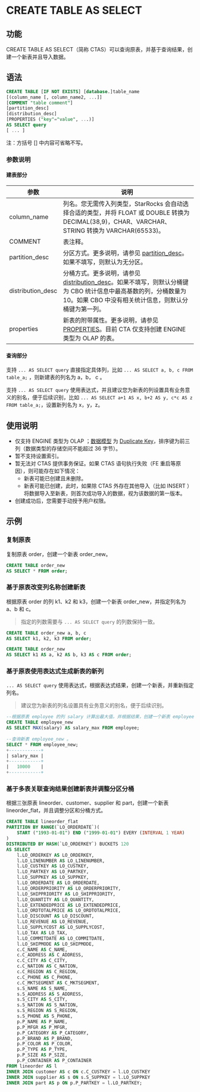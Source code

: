 # CREATE TABLE AS SELECT

## 功能  

CREATE TABLE AS SELECT（简称 CTAS）可以查询原表，并基于查询结果，创建一个新表并且导入数据。

## 语法

```SQL
CREATE TABLE [IF NOT EXISTS] [database.]table_name
[(column_name [, column_name2, ...]]
[COMMENT "table comment"]
[partition_desc]
[distribution_desc]
[PROPERTIES ("key"="value", ...)]
AS SELECT query
[ ... ]
```

注：方括号 [] 中内容可省略不写。

### 参数说明

#### 建表部分

| 参数             | 说明                                                         |
| ---------------- | ------------------------------------------------------------ |
| column_name      | 列名。您无需传入列类型，StarRocks 会自动选择合适的类型，并将 FLOAT 或 DOUBLE 转换为 DECIMAL(38,9)，CHAR、VARCHAR、STRING 转换为 VARCHAR(65533)。 |
| COMMENT          | 表注释。                                                     |
| partition_desc   | 分区方式。更多说明，请参见 [partition_desc](CREATE%20TABLE.md/#syntax)。如果不填写，则默认为无分区。 |
| distribution_desc | 分桶方式。更多说明，请参见 [distribution_desc](CREATE%20TABLE.md/#syntax)。如果不填写，则默认分桶键为 CBO 统计信息中最高基数的列，分桶数量为 10。如果 CBO 中没有相关统计信息，则默认分桶键为第一列。 |
| properties       | 新表的附带属性。更多说明，请参见 [PROPERTIES](CREATE%20TABLE.md/#syntax)。目前 CTA 仅支持创建 ENGINE 类型为 OLAP 的表。 |

#### 查询部分

支持 `... AS SELECT query` 直接指定具体列，比如 `... AS SELECT a, b, c FROM table_a;` ，则新建表的列名为 a，b， c 。

支持 `... AS SELECT query` 使用表达式，并且建议您为新表的列设置具有业务意义的别名，便于后续识别，比如 `... AS SELECT a+1 AS x, b+2 AS y, c*c AS z FROM table_a;`，设置新列名为 x，y，z。

## 使用说明

- 仅支持 ENGINE 类型为 OLAP ；[数据模型](/table_design/Data_model.md) 为 [Duplicate Key](/table_design/Data_model.md#明细模型)，排序键为前三列（数据类型的存储空间不能超过 36 字节）。
- 暂不支持设置索引。
- 暂无法对 CTAS 提供事务保证。如果 CTAS 语句执行失败（FE 重启等原因），则可能存在如下情况：
  - 新表可能已创建且未删除。
  - 新表可能已创建，此时，如果除 CTAS 外存在其他导入（比如 INSERT ）将数据导入至新表，则首次成功导入的数据，视为该数据的第一版本。
- 创建成功后，您需要手动授予用户权限。

## 示例

### 复制原表

复制原表 order，创建一个新表 order_new。

```SQL
CREATE TABLE order_new
AS SELECT * FROM order;
```

### 基于原表改变列名称创建新表

根据原表 order 的列 k1、k2 和 k3，创建一个新表 order_new，并指定列名为 a、b 和 c。

> 指定的列数需要与 `... AS SELECT query` 的列数保持一致。

```SQL
CREATE TABLE order_new a, b, c
AS SELECT k1, k2, k3 FROM order;
```

```SQL
CREATE TABLE order_new
AS SELECT k1 AS a, k2 AS b, k3 AS c FROM order;
```

### 基于原表使用表达式生成新表的新列

`... AS SELECT query` 使用表达式，根据表达式结果，创建一个新表，并重新指定列名。

> 建议您为新表的列名设置具有业务意义的别名，便于后续识别。

```SQL
--根据原表 employee 的列 salary 计算出最大值，并根据结果，创建一个新表 employee_new 并指定新列名为 salary_new 。
CREATE TABLE employee_new
AS SELECT MAX(salary) AS salary_max FROM employee;
 
--查询新表 employee_new 。
SELECT * FROM employee_new;
+------------+
| salary_max |
+------------+
|   10000    |
+------------+
```

### 基于多表关联查询结果创建新表并调整分区分桶

根据三张原表 lineorder、customer、supplier 和 part，创建一个新表 lineorder_flat，并且调整分区和分桶方式。

```SQL
CREATE TABLE lineorder_flat
PARTITION BY RANGE(`LO_ORDERDATE`)(
    START ("1993-01-01") END ("1999-01-01") EVERY (INTERVAL 1 YEAR)
)
DISTRIBUTED BY HASH(`LO_ORDERKEY`) BUCKETS 120 
AS SELECT
    l.LO_ORDERKEY AS LO_ORDERKEY,
    l.LO_LINENUMBER AS LO_LINENUMBER,
    l.LO_CUSTKEY AS LO_CUSTKEY,
    l.LO_PARTKEY AS LO_PARTKEY,
    l.LO_SUPPKEY AS LO_SUPPKEY,
    l.LO_ORDERDATE AS LO_ORDERDATE,
    l.LO_ORDERPRIORITY AS LO_ORDERPRIORITY,
    l.LO_SHIPPRIORITY AS LO_SHIPPRIORITY,
    l.LO_QUANTITY AS LO_QUANTITY,
    l.LO_EXTENDEDPRICE AS LO_EXTENDEDPRICE,
    l.LO_ORDTOTALPRICE AS LO_ORDTOTALPRICE,
    l.LO_DISCOUNT AS LO_DISCOUNT,
    l.LO_REVENUE AS LO_REVENUE,
    l.LO_SUPPLYCOST AS LO_SUPPLYCOST,
    l.LO_TAX AS LO_TAX,
    l.LO_COMMITDATE AS LO_COMMITDATE,
    l.LO_SHIPMODE AS LO_SHIPMODE,
    c.C_NAME AS C_NAME,
    c.C_ADDRESS AS C_ADDRESS,
    c.C_CITY AS C_CITY,
    c.C_NATION AS C_NATION,
    c.C_REGION AS C_REGION,
    c.C_PHONE AS C_PHONE,
    c.C_MKTSEGMENT AS C_MKTSEGMENT,
    s.S_NAME AS S_NAME,
    s.S_ADDRESS AS S_ADDRESS,
    s.S_CITY AS S_CITY,
    s.S_NATION AS S_NATION,
    s.S_REGION AS S_REGION,
    s.S_PHONE AS S_PHONE,
    p.P_NAME AS P_NAME,
    p.P_MFGR AS P_MFGR,
    p.P_CATEGORY AS P_CATEGORY,
    p.P_BRAND AS P_BRAND,
    p.P_COLOR AS P_COLOR,
    p.P_TYPE AS P_TYPE,
    p.P_SIZE AS P_SIZE,
    p.P_CONTAINER AS P_CONTAINER
FROM lineorder AS l
INNER JOIN customer AS c ON c.C_CUSTKEY = l.LO_CUSTKEY
INNER JOIN supplier AS s ON s.S_SUPPKEY = l.LO_SUPPKEY
INNER JOIN part AS p ON p.P_PARTKEY = l.LO_PARTKEY;
```
